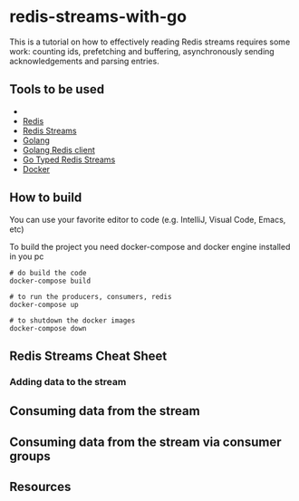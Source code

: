 # redis-streams-with-go
This is a tutorial on how to effectively reading Redis streams requires some work: counting ids, 
prefetching and buffering, asynchronously sending acknowledgements and parsing entries. 

## Tools to be used 
* 
* [Redis](https://redis.io)
* [Redis Streams](https://redis.io/docs/latest/develop/data-types/streams/)
* [Golang](https://go.dev)
* [Golang Redis client](https://redis.uptrace.dev)
* [Go Typed Redis Streams](https://github.com/dranikpg/gtrs)
* [Docker](https://www.docker.com)


## How to build
You can use your favorite editor to code (e.g. IntelliJ, Visual Code, Emacs, etc)

To build the project you need docker-compose and docker engine installed in you pc

```shell
# do build the code 
docker-compose build 

# to run the producers, consumers, redis
docker-compose up

# to shutdown the docker images
docker-compose down
```

## Redis Streams Cheat Sheet

### Adding data to the stream 

## Consuming data from the stream

## Consuming data from the stream via consumer groups

## Resources


